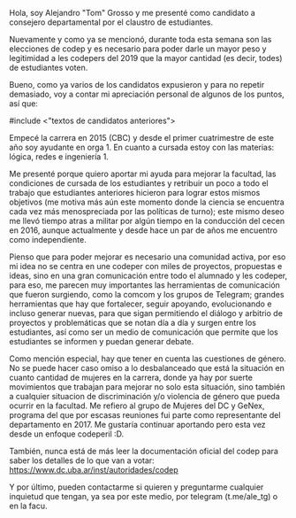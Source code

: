 Hola, soy Alejandro "Tom" Grosso y me presenté como candidato a consejero departamental por el claustro de estudiantes.

Nuevamente y como ya se mencionó, durante toda esta semana son las elecciones de codep y es necesario para poder darle un mayor peso y legitimidad a les codepers del 2019 que la mayor cantidad (es decir, todes) de estudiantes voten.

Bueno, como ya varios de los candidatos expusieron y para no repetir demasiado, voy a contar mi apreciación personal de algunos de los puntos, así que:

#include <"textos de candidatos anteriores">

Empecé la carrera en 2015 (CBC) y desde el primer cuatrimestre de este año soy ayudante en orga 1. En cuanto a cursada estoy con las materias: lógica, redes e ingeniería 1.

Me presenté porque quiero aportar mi ayuda para mejorar la facultad, las condiciones de cursada de los estudiantes y retribuir un poco a todo el trabajo que estudiantes anteriores hicieron para lograr estos mismos objetivos (me motiva más aún este momento donde la ciencia se encuentra cada vez más menospreciada por las políticas de turno); este mismo deseo me llevó tiempo atras a militar por algún tiempo en la conducción del cecen en 2016, aunque actualmente y desde hace un par de años me encuentro como independiente.

Pienso que para poder mejorar es necesario una comunidad activa, por eso mi idea no se centra en une codeper con miles de proyectos, propuestas e ideas, sino en una gran comunicación entre todo el alumnado y les codeper, para eso, me parecen muy importantes las herramientas de comunicación que fueron surgiendo, como la comcom y los grupos de Telegram; grandes herramientas que hay que fortalecer, seguir apoyando, evolucionando e incluso generar nuevas, para que sigan permitiendo el diálogo y arbitrio de proyectos y problemáticas que se notan día a día y surgen entre los estudiantes, así como ser un medio de comunicación que permite que los estudiantes se informen y puedan generar debate.

Como mención especial, hay que tener en cuenta las cuestiones de género. No se puede hacer caso omiso a lo desbalanceado que está la situación en cuanto cantidad de mujeres en la carrera, donde ya hay por suerte movimientos que trabajan para mejorar no solo esta situación, sino también a cualquier situacion de discriminación y/o violencia de género que pueda ocurrir en la facultad. Me refiero al grupo de Mujeres del DC y GeNex, programa del que por escasas reuniones fui parte como representante del departamento en 2017. Me gustaría continuar aportando pero esta vez desde un enfoque codeperil :D.

También, nunca está de más leer la documentación oficial del codep para saber los detalles de lo que van a votar: https://www.dc.uba.ar/inst/autoridades/codep

Y por último, pueden contactarme si quieren y preguntarme cualquier inquietud que tengan, ya sea por este medio, por telegram (t.me/ale_tg) o en la facu.
